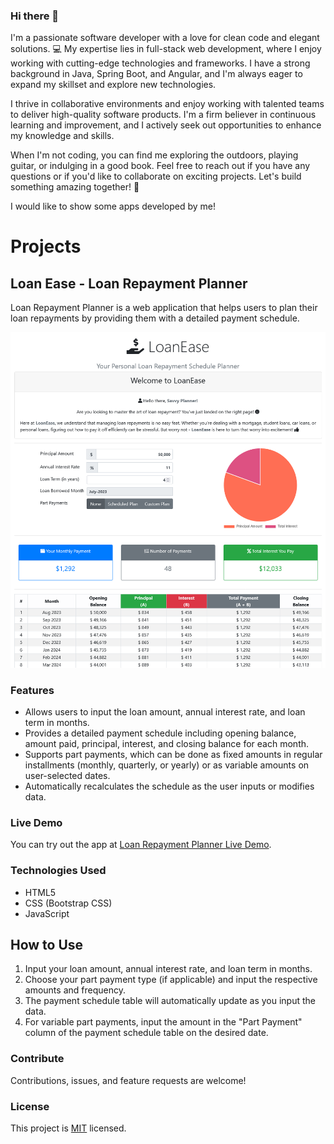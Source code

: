 ### Hi there 👋

<!--
**javadurai/javadurai** is a ✨ _special_ ✨ repository because its `README.md` (this file) appears on your GitHub profile.

Here are some ideas to get you started:

- 🔭 I’m currently working on ...
- 🌱 I’m currently learning ...
- 👯 I’m looking to collaborate on ...
- 🤔 I’m looking for help with ...
- 💬 Ask me about ...
- 📫 How to reach me: ...
- 😄 Pronouns: ...
- ⚡ Fun fact: ...
-->

I'm a passionate software developer with a love for clean code and elegant solutions. 💻 My expertise lies in full-stack web development, where I enjoy working with cutting-edge technologies and frameworks. I have a strong background in Java, Spring Boot, and Angular, and I'm always eager to expand my skillset and explore new technologies.

I thrive in collaborative environments and enjoy working with talented teams to deliver high-quality software products. I'm a firm believer in continuous learning and improvement, and I actively seek out opportunities to enhance my knowledge and skills.

When I'm not coding, you can find me exploring the outdoors, playing guitar, or indulging in a good book. Feel free to reach out if you have any questions or if you'd like to collaborate on exciting projects. Let's build something amazing together! 🚀

I would like to show some apps developed by me!

# Projects

## Loan Ease - Loan Repayment Planner

Loan Repayment Planner is a web application that helps users to plan their loan repayments by providing them with a detailed payment schedule.

![Loan Repayment Planner Screenshot](LoanEase-App.png)

### Features

- Allows users to input the loan amount, annual interest rate, and loan term in months.
- Provides a detailed payment schedule including opening balance, amount paid, principal, interest, and closing balance for each month.
- Supports part payments, which can be done as fixed amounts in regular installments (monthly, quarterly, or yearly) or as variable amounts on user-selected dates.
- Automatically recalculates the schedule as the user inputs or modifies data.

### Live Demo

You can try out the app at [Loan Repayment Planner Live Demo](https://javadurai.github.io/loanease/).

### Technologies Used

- HTML5
- CSS (Bootstrap CSS)
- JavaScript

## How to Use

1. Input your loan amount, annual interest rate, and loan term in months.
2. Choose your part payment type (if applicable) and input the respective amounts and frequency.
3. The payment schedule table will automatically update as you input the data.
4. For variable part payments, input the amount in the "Part Payment" column of the payment schedule table on the desired date.

### Contribute

Contributions, issues, and feature requests are welcome!

### License

This project is [MIT](https://opensource.org/licenses/MIT) licensed.

